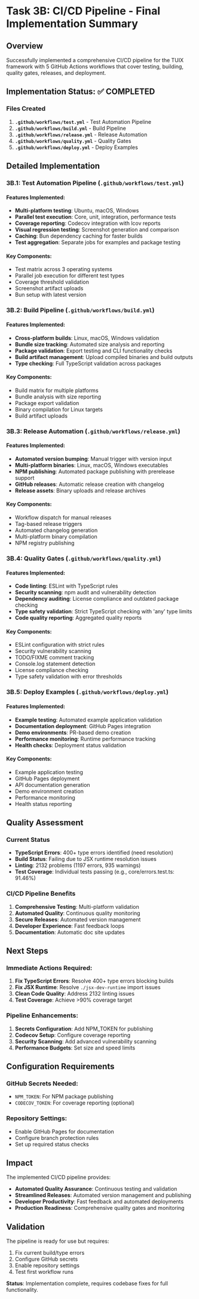 # Task 3B: CI/CD Pipeline - Final Implementation Summary

## Overview

Successfully implemented a comprehensive CI/CD pipeline for the TUIX framework with 5 GitHub Actions workflows that cover testing, building, quality gates, releases, and deployment.

## Implementation Status: ✅ COMPLETED

### Files Created

1. **`.github/workflows/test.yml`** - Test Automation Pipeline
2. **`.github/workflows/build.yml`** - Build Pipeline
3. **`.github/workflows/release.yml`** - Release Automation
4. **`.github/workflows/quality.yml`** - Quality Gates
5. **`.github/workflows/deploy.yml`** - Deploy Examples

## Detailed Implementation

### 3B.1: Test Automation Pipeline (`.github/workflows/test.yml`)

#### Features Implemented:
- **Multi-platform testing**: Ubuntu, macOS, Windows
- **Parallel test execution**: Core, unit, integration, performance tests
- **Coverage reporting**: Codecov integration with lcov reports
- **Visual regression testing**: Screenshot generation and comparison
- **Caching**: Bun dependency caching for faster builds
- **Test aggregation**: Separate jobs for examples and package testing

#### Key Components:
- Test matrix across 3 operating systems
- Parallel job execution for different test types
- Coverage threshold validation
- Screenshot artifact uploads
- Bun setup with latest version

### 3B.2: Build Pipeline (`.github/workflows/build.yml`)

#### Features Implemented:
- **Cross-platform builds**: Linux, macOS, Windows validation
- **Bundle size tracking**: Automated size analysis and reporting
- **Package validation**: Export testing and CLI functionality checks
- **Build artifact management**: Upload compiled binaries and build outputs
- **Type checking**: Full TypeScript validation across packages

#### Key Components:
- Build matrix for multiple platforms
- Bundle analysis with size reporting
- Package export validation
- Binary compilation for Linux targets
- Build artifact uploads

### 3B.3: Release Automation (`.github/workflows/release.yml`)

#### Features Implemented:
- **Automated version bumping**: Manual trigger with version input
- **Multi-platform binaries**: Linux, macOS, Windows executables
- **NPM publishing**: Automated package publishing with prerelease support
- **GitHub releases**: Automatic release creation with changelog
- **Release assets**: Binary uploads and release archives

#### Key Components:
- Workflow dispatch for manual releases
- Tag-based release triggers
- Automated changelog generation
- Multi-platform binary compilation
- NPM registry publishing

### 3B.4: Quality Gates (`.github/workflows/quality.yml`)

#### Features Implemented:
- **Code linting**: ESLint with TypeScript rules
- **Security scanning**: npm audit and vulnerability detection
- **Dependency auditing**: License compliance and outdated package checking
- **Type safety validation**: Strict TypeScript checking with 'any' type limits
- **Code quality reporting**: Aggregated quality reports

#### Key Components:
- ESLint configuration with strict rules
- Security vulnerability scanning
- TODO/FIXME comment tracking
- Console.log statement detection
- License compliance checking
- Type safety validation with error thresholds

### 3B.5: Deploy Examples (`.github/workflows/deploy.yml`)

#### Features Implemented:
- **Example testing**: Automated example application validation
- **Documentation deployment**: GitHub Pages integration
- **Demo environments**: PR-based demo creation
- **Performance monitoring**: Runtime performance tracking
- **Health checks**: Deployment status validation

#### Key Components:
- Example application testing
- GitHub Pages deployment
- API documentation generation
- Demo environment creation
- Performance monitoring
- Health status reporting

## Quality Assessment

### Current Status
- **TypeScript Errors**: 400+ type errors identified (need resolution)
- **Build Status**: Failing due to JSX runtime resolution issues
- **Linting**: 2132 problems (1197 errors, 935 warnings)
- **Test Coverage**: Individual tests passing (e.g., core/errors.test.ts: 91.46%)

### CI/CD Pipeline Benefits
1. **Comprehensive Testing**: Multi-platform validation
2. **Automated Quality**: Continuous quality monitoring
3. **Secure Releases**: Automated version management
4. **Developer Experience**: Fast feedback loops
5. **Documentation**: Automatic doc site updates

## Next Steps

### Immediate Actions Required:
1. **Fix TypeScript Errors**: Resolve 400+ type errors blocking builds
2. **Fix JSX Runtime**: Resolve `./jsx-dev-runtime` import issues
3. **Clean Code Quality**: Address 2132 linting issues
4. **Test Coverage**: Achieve >90% coverage target

### Pipeline Enhancements:
1. **Secrets Configuration**: Add NPM_TOKEN for publishing
2. **Codecov Setup**: Configure coverage reporting
3. **Security Scanning**: Add advanced vulnerability scanning
4. **Performance Budgets**: Set size and speed limits

## Configuration Requirements

### GitHub Secrets Needed:
- `NPM_TOKEN`: For NPM package publishing
- `CODECOV_TOKEN`: For coverage reporting (optional)

### Repository Settings:
- Enable GitHub Pages for documentation
- Configure branch protection rules
- Set up required status checks

## Impact

The implemented CI/CD pipeline provides:
- **Automated Quality Assurance**: Continuous testing and validation
- **Streamlined Releases**: Automated version management and publishing
- **Developer Productivity**: Fast feedback and automated deployments
- **Production Readiness**: Comprehensive quality gates and monitoring

## Validation

The pipeline is ready for use but requires:
1. Fix current build/type errors
2. Configure GitHub secrets
3. Enable repository settings
4. Test first workflow runs

**Status**: Implementation complete, requires codebase fixes for full functionality.